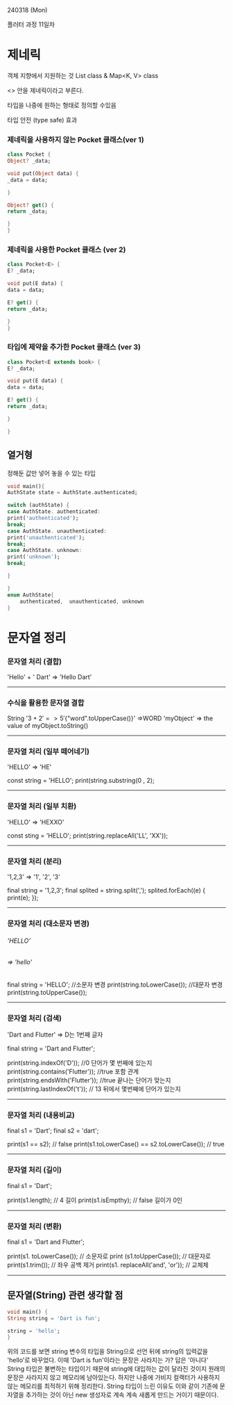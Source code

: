 240318 (Mon)

플러터 과정 11일차

 제네릭 
 =
객체 지향에서 지원하는 것
List<E> class & Map<K, V> class

<> 안을 제네릭이라고 부른다.

타입을 나중에 원하는 형태로 정의할 수있음

타입 안전 (type safe) 효과

### 제네릭을 사용하지 않는 Pocket 클래스(ver 1)
```dart
class Pocket {
Object? _data;

void put(Object data) {
_data = data;

}

Object? get() {
return _data;

}
}
```

### 제네릭을 사용한 Pocket 클래스 (ver 2)
```dart
class Pocket<E> {
E? _data;

void put(E data) {
data = data;

E? get() {
return _data;

}
}
```

### 타입에 제약을 추가한 Pocket 클래스 (ver 3)
```dart
class Pocket<E extends book> {
E? _data;

void put(E data) {
data = data;

E? get() {
return _data;

}

}
```

## 열거형
정해둔 값만 넣어 놓을 수 있는 타입
```dart
void main(){
AuthState state = AuthState.authenticated;

switch (authState) {
case AuthState. authenticated:
print('authenticated');
break;
case AuthState. unauthenticated:
print('unauthenticated');
break;
case AuthState. unknown:
print('unknown');
break;

}

}
enum AuthState{
	authenticated,	unauthenticated, unknown
}
```
 문자열 정리
=

### 문자열 처리 (결합)

'Hello' + ' Dart'
=> 'Hello Dart'

***
### 수식을 활용한 문자열 결합

String
'${3 +2}' => 5
'${"word".toUpperCase()}' =>WORD
'myObject' => the value of myObject.toString()

***
### 문자열 처리 (일부 떼어네기)

'HELLO'
=> 'HE'

const string = 'HELLO';
print(string.substring(0 , 2);

***
### 문자열 처리 (일부 치환)

'HELLO'
=> 'HEXXO'

const sting = 'HELLO';
print(string.replaceAll('LL', 'XX'));

***
### 문자열 처리 (분리)

'1,2,3'
=> '1', '2', '3'

final string = '1,2,3';
final splited = string.split(',');
splited.forEach((e) {
  print(e);
  });

***
### 문자열 처리 (대소문자 변경)

###### 'HELLO'
###### => 'hello'

final string = 'HELLO';
//소문자 변경
print(string.toLowerCase());
//대문자 변경
print(string.toUpperCase());

***
### 문자열 처리 (검색)

'Dart and Flutter'
=> D는 1번째 글자

final string = 'Dart and Flutter';

print(string.indexOf('D')); //0 단어가 몇 번째에 있는지
print(string.contains('Flutter')); //true 포함 관계
print(string.endsWith('Flutter')); //true 끝나는 단어가 맞는지
print(string.lastIndexOf('t')); // 13 뒤에서 몇번째에 단어가 있는지

***
### 문자열 처리 (내용비교)

final s1 = 'Dart';
final s2 = 'dart';

print(s1 == s2); // false
print(s1.toLowerCase() == s2.toLowerCase()); // true

***
### 문자열 처리 (길이)

final s1 = 'Dart';

print(s1.length); // 4  길이
print(s1.isEmpthy); // false  길이가 0인

***
### 문자열 처리 (변환)
final s1 = 'Dart and Flutter';

print(s1. toLowerCase()); // 소문자로
print (s1.toUpperCase()); // 대문자로
print(s1.trim()); // 좌우 공백 제거
print(s1. replaceAll('and', 'or')); // 교체체

***
문자열(String) 관련 생각할 점
-
```dart
void main() {
String string = 'Dart is fun';

string = 'hello';
}
```
위의 코드를 보면 string 변수의 타입을 String으로 선언 뒤에 string의 입력값을 'hello'로 바꾸었다.
이때 'Dart is fun'이라는 문장은 사라지는 가?
답은 '아니다' String 타입은 불변하는 타입이기 때문에 string에 대입하는 값이 달라진 것이지 원래의 문장은 사라지지 않고 메모리에 남아있는다. 하지만 나중에 가비지 컬랙터가 사용하지 않는 메모리를 최적하기 위해 정리한다.
String 타입이 느린 이유도 이와 같이 기존에 문자열을 추가하는 것이 아닌 new 생성자로 계속 계속 새롭게 만드는 거이기 때문이다.

